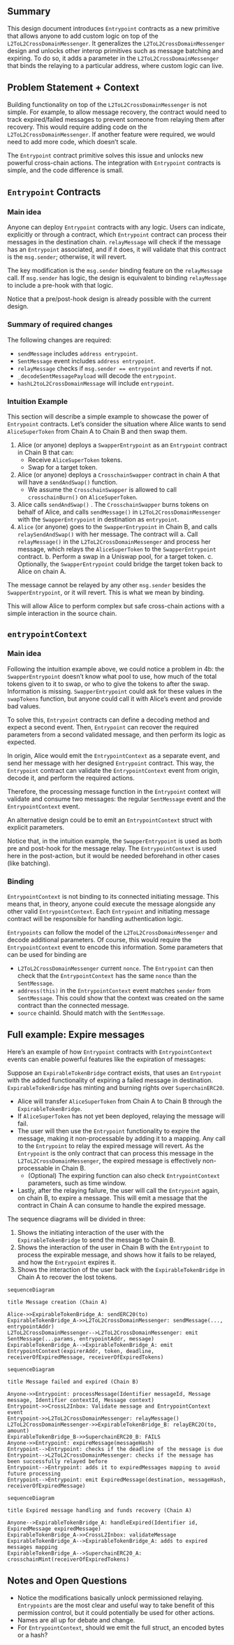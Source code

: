 ## Summary

This design document introduces `Entrypoint` contracts as a new primitive that allows anyone to add custom logic on top of the `L2ToL2CrossDomainMessenger`. It generalizes the `L2ToL2CrossDomainMessenger` design and unlocks other interop primitives such as message batching and expiring. To do so, it adds a parameter in the `L2ToL2CrossDomainMessenger` that binds the relaying to a particular address, where custom logic can live.

## Problem Statement + Context

Building functionality on top of the `L2ToL2CrossDomainMessenger` is not simple. For example, to allow message recovery, the contract would need to track expired/failed messages to prevent someone from relaying them after recovery. This would require adding code on the `L2ToL2CrossDomainMessenger`. If another feature were required, we would need to add more code, which doesn’t scale.

The `Entrypoint` contract primitive solves this issue and unlocks new powerful cross-chain actions. The integration with `Entrypoint` contracts is simple, and the code difference is small.

## `Entrypoint` Contracts

### Main idea

Anyone can deploy `Entrypoint` contracts with any logic. Users can indicate, explicitly or through a contract, which `Entrypoint` contract can process their messages in the destination chain. `relayMessage` will check if the message has an `Entrypoint` associated, and if it does, it will validate that this contract is the `msg.sender`; otherwise, it will revert.

The key modification is the `msg.sender` binding feature on the `relayMessage` call. If `msg.sender` has logic, the design is equivalent to binding `relayMessage` to include a pre-hook with that logic.

Notice that a pre/post-hook design is already possible with the current design.

### Summary of required changes

The following changes are required:

- `sendMessage` includes `address entrypoint`.
- `SentMessage` event includes `address entrypoint`.
- `relayMessage` checks if `msg.sender == entrypoint` and reverts if not.
- `_decodeSentMessagePayload` will decode the `entrypoint`.
- `hashL2toL2CrossDomainMessage` will include `entrypoint`.

### Intuition Example

This section will describe a simple example to showcase the power of `Entrypoint` contracts. Let’s consider the situation where Alice wants to send `AliceSuperToken` from Chain A to Chain B and then swap them.

1. Alice (or anyone) deploys a `SwapperEntrypoint` as an `Entrypoint` contract in Chain B that can:
    - Receive `AliceSuperToken` tokens.
    - Swap for a target token.
2. Alice (or anyone) deploys a `CrosschainSwapper` contract in chain A that will have a `sendAndSwap()` function.
    - We assume the `CrosschainSwapper` is allowed to call `crosschainBurn()` on `AliceSuperToken`.
3. Alice calls `sendAndSwap()` . The `CrosschainSwapper` burns tokens on behalf of Alice, and calls `sendMessage()` in `L2ToL2CrossDomainMessenger` with the `SwapperEntrypoint` in destination as `entrypoint`.
4. `Alice` (or anyone) goes to the `SwapperEntrypoint` in Chain B, and calls `relaySendAndSwap()` with her message. The contract will a. Call `relayMessage()` in the `L2ToL2CrossDomainMessenger` and process her message, which relays the `AliceSuperToken` to the `SwapperEntrypoint` contract. b. Perform a swap in a Uniswap pool, for a target token. c. Optionally, the `SwapperEntrypoint` could bridge the target token back to Alice on chain A.

The message cannot be relayed by any other `msg.sender` besides the `SwapperEntrypoint`, or it will revert. This is what we mean by binding.

This will allow Alice to perform complex but safe cross-chain actions with a simple interaction in the source chain.

## `entrypointContext`

### Main idea

Following the intuition example above, we could notice a problem in 4b: the `SwapperEntrypoint` doesn’t know what pool to use, how much of the total tokens given to it to swap, or who to give the tokens to after the swap. Information is missing. `SwapperEntrypoint` could ask for these values in the `swapTokens` function, but anyone could call it with Alice’s event and provide bad values.

To solve this, `Entrypoint` contracts can define a decoding method and expect a second event. Then, `Entrypoint` can recover the required parameters from a second validated message, and then perform its logic as expected.

In origin, Alice would emit the `EntrypointContext` as a separate event, and send her message with her designed `Entrypoint` contract. This way, the `Entrypoint` contract can validate the `EntrypointContext` event from origin, decode it, and perform the required actions.

Therefore, the processing message function in the `Entrypoint` context will validate and consume two messages: the regular `SentMessage` event and the `EntrypointContext` event.

An alternative design could be to emit an `EntrypointContext` struct with explicit parameters.

Notice that, in the intuition example, the `SwapperEntrypoint` is used as both pre and post-hook for the message relay. The `EntrypointContext` is used here in the post-action, but it would be needed beforehand in other cases (like batching).

### Binding

`EntrypointContext` is not binding to its connected initiating message. This means that, in theory, anyone could execute the message alongside any other valid `EntrypointContext`. 
Each `Entrypoint` and initiating message contract will be responsible for handling authentication logic.

`Entrypoints` can follow the model of the `L2ToL2CrossDomainMessenger` and decode additional parameters. Of course, this would require the `EntrypointContext` event to encode this information. Some parameters that can be used for binding are
- `L2ToL2CrossDomainMessenger` current `nonce`. The `Entrypoint` can then check that the `EntrypointContext` has the same `nonce` than the `SentMessage`.
- `address(this)` in the `EntrypointContext` event matches `sender` from `SentMessage`. This could show that the context was created on the same contract than the connected message.
- `source` chainId. Should match with the `SentMessage`.

## Full example: Expire messages

Here’s an example of how `Entrypoint` contracts with `EntrypointContext` events can enable powerful features like the expiration of messages:

Suppose an `ExpirableTokenBridge` contract exists, that uses an `Entrypoint` with the added functionality of expiring a failed message in destination. `ExpirableTokenBridge` has minting and burning rights over `SuperchainERC20`.

- Alice will transfer `AliceSuperToken` from Chain A to Chain B through the `ExpirableTokenBridge`.
- If `AliceSuperToken` has not yet been deployed, relaying the message will fail.
- The user will then use the `Entrypoint` functionality to expire the message, making it non-processable by adding it to a mapping. Any call to the `Entrypoint` to relay the expired message will revert. As the `Entrypoint` is the only contract that can process this message in the `L2ToL2CrossDomainMessenger`, the expired message is effectively non-processable in Chain B.
	- (Optional) The expiring function can also check `EntrypointContext` parameters, such as time window.
- Lastly, after the relaying failure, the user will call the `Entrypoint` again, on chain B, to expire a message. This will emit a message that the contract in Chain A can consume to handle the expired message.

The sequence diagrams will be divided in three:

1. Shows the initiating interaction of the user with the `ExpirableTokenBridge` to send the message to Chain B.
2. Shows the interaction of the user in Chain B with the `Entrypoint` to process the expirable message, and shows how it fails to be relayed, and how the `Entrypoint` expires it.
3. Shows the interaction of the user back with the `ExpirableTokenBridge` in Chain A to recover the lost tokens.

```mermaid
sequenceDiagram

title Message creation (Chain A)

Alice->>ExpirableTokenBridge_A: sendERC20(to)
ExpirableTokenBridge_A->>L2ToL2CrossDomainMessenger: sendMessage(..., entrypointAddr)
L2ToL2CrossDomainMessenger-->L2ToL2CrossDomainMessenger: emit SentMessage(...params, entrypointAddr, message)
ExpirableTokenBridge_A-->ExpirableTokenBridge_A: emit EntrypointContext(expirerAddr, token, deadline, receiverOfExpiredMessage, receiverOfExpiredTokens)
```

```mermaid
sequenceDiagram

title Message failed and expired (Chain B)

Anyone->>Entrypoint: processMessage(Identifier messageId, Message message, Identifier contextId, Message context)
Entrypoint->>CrossL2Inbox: Validate message and EntrypointContext event
Entrypoint->>L2ToL2CrossDomainMessenger: relayMessage()
L2ToL2CrossDomainMessenger->>ExpirableTokenBridge_B: relayERC2O(to, amount)
ExpirableTokenBridge_B->>SuperchainERC20_B: FAILS
Anyone->>Entrypoint: expireMessage(messageHash)
Entrypoint-->Entrypoint: checks if the deadline of the message is due
Entrypoint-->L2ToL2CrossDomainMessenger: checks if the message has been successfully relayed before
Entrypoint-->Entrypoint: adds it to expiredMessages mapping to avoid future processing
Entrypoint-->Entrypoint: emit ExpiredMessage(destination, messageHash, receiverOfExpiredMessage)
```

```mermaid
sequenceDiagram

title Expired message handling and funds recovery (Chain A)

Anyone-->ExpirableTokenBridge_A: handleExpired(Identifier id, ExpiredMessage expiredMessage)
ExpirableTokenBridge_A->>CrossL2Inbox: validateMessage
ExpirableTokenBridge_A-->ExpirableTokenBridge_A: adds to expired messages mapping
ExpirableTokenBridge_A-->SuperchainERC20_A: crosschainMint(receiverOfExpiredTokens)
```

## Notes and Open Questions

- Notice the modifications basically unlock permissioned relaying. `Entrypoints` are the most clear and useful way to take benefit of this permission control, but it could potentially be used for other actions.
- Names are all up for debate and change.
- For `EntrypointContext`, should we emit the full struct, an encoded bytes or a hash?